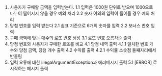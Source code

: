 1. 사용자가 구매할 금액을 입력받는다.
    1.1 입력은 1000원 단위로 받으며 1000으로 나누어 떨어지지 않을 경우 예외 처리
    2.2 숫자 이외의 입력이 들어올 경우 예외 처리
2. 당첨 번호를 입력 받는다
    2.1 쉽표 기준으로 6개의 숫자를 입력
    2.2 보너스 번호 입력
3. 구매 금액에 맞는 매수의 로또 번호 생성
    3.1 로또 번호 오름차순 출력
4. 당첨 번호와 사용자가 구매한 로또를 비교
    4.1 당첨 내역 출력
        4.1.1 일치한 번호 개수와 당첨 금액, 당첨 개수 출력
    4.2 수익률 출력
        4.2.1 수익률 소숫점 둘쨰자리에서 반올림
5. 입력 오류에 대한 IllegalArgumentException과 에러메시지 출력
    5.1  [ERROR] 로 시작하는 메시지 출력